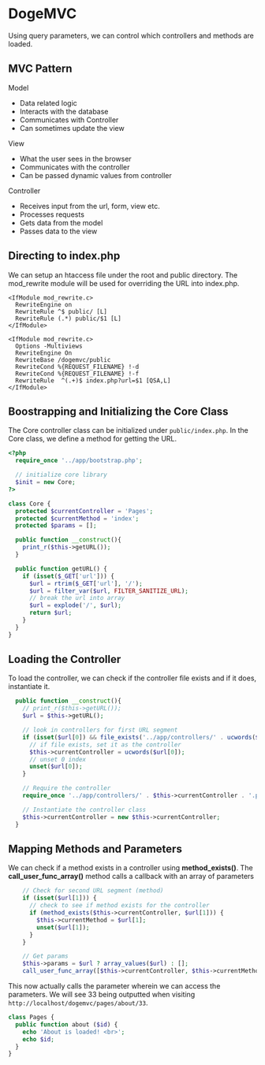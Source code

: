 # DogeMVC

Using query parameters, we can control which controllers and methods are loaded.

## MVC Pattern

Model

- Data related logic
- Interacts with the database
- Communicates with Controller
- Can sometimes update the view

View

- What the user sees in the browser
- Communicates with the controller
- Can be passed dynamic values from controller

Controller

- Receives input from the url, form, view etc.
- Processes requests
- Gets data from the model
- Passes data to the view

## Directing to index.php

We can setup an htaccess file under the root and public directory. The mod_rewrite module will be used for overriding the URL into index.php.

```htaccess
<IfModule mod_rewrite.c>
  RewriteEngine on
  RewriteRule ^$ public/ [L]
  RewriteRule (.*) public/$1 [L]
</IfModule>
```

```htaccess
<IfModule mod_rewrite.c>
  Options -Multiviews
  RewriteEngine On
  RewriteBase /dogemvc/public
  RewriteCond %{REQUEST_FILENAME} !-d
  RewriteCond %{REQUEST_FILENAME} !-f
  RewriteRule  ^(.+)$ index.php?url=$1 [QSA,L]
</IfModule>
```

## Boostrapping and Initializing the Core Class

The Core controller class can be initialized under `public/index.php`. In the Core class, we define a method for getting the URL.

```php
<?php
  require_once '../app/bootstrap.php';

  // initialize core library
  $init = new Core;
?>
```

```php
class Core {
  protected $currentController = 'Pages';
  protected $currentMethod = 'index';
  protected $params = [];

  public function __construct(){
    print_r($this->getURL());
  }

  public function getURL() {
    if (isset($_GET['url'])) {
      $url = rtrim($_GET['url'], '/');
      $url = filter_var($url, FILTER_SANITIZE_URL);
      // break the url into array
      $url = explode('/', $url);
      return $url;
    }
  }
}
```

## Loading the Controller

To load the controller, we can check if the controller file exists and if it does, instantiate it.

```php
  public function __construct(){
    // print_r($this->getURL());
    $url = $this->getURL();

    // look in controllers for first URL segment
    if (isset($url[0]) && file_exists('../app/controllers/' . ucwords($url[0]) . '.php')) {
      // if file exists, set it as the controller
      $this->currentController = ucwords($url[0]);
      // unset 0 index
      unset($url[0]);
    }

    // Require the controller
    require_once '../app/controllers/' . $this->currentController . '.php';

    // Instantiate the controller class
    $this->currentController = new $this->currentController;
  }
```

## Mapping Methods and Parameters

We can check if a method exists in a controller using **method_exists()**. The **call_user_func_array()** method calls a callback with an array of parameters

```php
    // Check for second URL segment (method)
    if (isset($url[1])) {
      // check to see if method exists for the controller
      if (method_exists($this->currentController, $url[1])) {
        $this->currentMethod = $url[1];
        unset($url[1]);
      }
    }

    // Get params
    $this->params = $url ? array_values($url) : [];
    call_user_func_array([$this->currentController, $this->currentMethod], $this->params);
```

This now actually calls the parameter wherein we can access the parameters. We will see 33 being outputted when visiting `http://localhost/dogemvc/pages/about/33`.

```php
class Pages {
  public function about ($id) {
    echo 'About is loaded! <br>';
    echo $id;
  }
}
```
